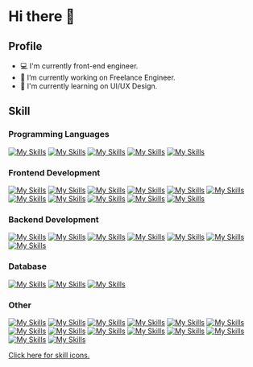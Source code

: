 # Hi there 👋
## Profile
- 💻 I'm currently front-end engineer.
- 🔭 I’m currently working on Freelance Engineer.
- 🌱 I'm currently learning on UI/UX Design.

## Skill
### Programming Languages
[![My Skills](https://skillicons.dev/icons?i=ts)](https://www.typescriptlang.org/)
[![My Skills](https://skillicons.dev/icons?i=js)](https://developer.mozilla.org/en-US/docs/Web/JavaScript)
[![My Skills](https://skillicons.dev/icons?i=java)](https://www.oracle.com/)
[![My Skills](https://skillicons.dev/icons?i=cs)](https://learn.microsoft.com/en-us/dotnet/csharp/)
[![My Skills](https://skillicons.dev/icons?i=cpp)](https://learn.microsoft.com/en-us/cpp/cpp/cpp-language-reference?view=msvc-170)

### Frontend Development
[![My Skills](https://skillicons.dev/icons?i=nextjs)](https://nextjs.org/)
[![My Skills](https://skillicons.dev/icons?i=react)](https://react.dev/)
[![My Skills](https://skillicons.dev/icons?i=tailwind)](https://tailwindcss.com/)
[![My Skills](https://skillicons.dev/icons?i=materialui)](https://mui.com/)
[![My Skills](https://skillicons.dev/icons?i=html)](https://html.spec.whatwg.org/multipage/)
[![My Skills](https://skillicons.dev/icons?i=css)](https://developer.mozilla.org/en-US/docs/Web/CSS/Reference)
[![My Skills](https://skillicons.dev/icons?i=bootstrap)](https://getbootstrap.com/)
[![My Skills](https://skillicons.dev/icons?i=sass)](https://sass-lang.com/)
[![My Skills](https://skillicons.dev/icons?i=redux)](https://redux.js.org/)
[![My Skills](https://skillicons.dev/icons?i=webpack)](https://webpack.js.org/)
[![My Skills](https://skillicons.dev/icons?i=jquery)](http://api.jquery.com/)

### Backend Development
[![My Skills](https://skillicons.dev/icons?i=nodejs)](https://nodejs.org/en)
[![My Skills](https://skillicons.dev/icons?i=express)](https://expressjs.com/)
[![My Skills](https://skillicons.dev/icons?i=prisma)](https://www.prisma.io/)
[![My Skills](https://skillicons.dev/icons?i=graphql)](https://graphql.org/)
[![My Skills](https://skillicons.dev/icons?i=apollo)](https://new.apollographql.com/)
[![My Skills](https://skillicons.dev/icons?i=spring)](https://spring.io/)
[![My Skills](https://skillicons.dev/icons?i=dotnet)](https://learn.microsoft.com/en-us/dotnet/framework/)

### Database
[![My Skills](https://skillicons.dev/icons?i=mysql)](https://www.mysql.com/)
[![My Skills](https://skillicons.dev/icons?i=postgres)](https://www.postgresql.org/)
[![My Skills](https://skillicons.dev/icons?i=mongodb)](https://www.mongodb.com/ja-jp)

### Other
[![My Skills](https://skillicons.dev/icons?i=vscode)](https://code.visualstudio.com/)
[![My Skills](https://skillicons.dev/icons?i=figma)](https://www.figma.com/)
[![My Skills](https://skillicons.dev/icons?i=aws)](https://aws.amazon.com/)
[![My Skills](https://skillicons.dev/icons?i=docker)](https://www.docker.com/)
[![My Skills](https://skillicons.dev/icons?i=vercel)](https://vercel.com/)
[![My Skills](https://skillicons.dev/icons?i=git)](https://git-scm.com/)
[![My Skills](https://skillicons.dev/icons?i=github)](https://github.co.jp/)
[![My Skills](https://skillicons.dev/icons?i=gitlab)](https://about.gitlab.com/)
[![My Skills](https://skillicons.dev/icons?i=eclipse)](https://mergedoc.osdn.jp/)
[![My Skills](https://skillicons.dev/icons?i=firebase)](https://firebase.google.com/)
[![My Skills](https://skillicons.dev/icons?i=gradle)](https://gradle.org/)
[![My Skills](https://skillicons.dev/icons?i=linux)](https://skillicons.dev)
[![My Skills](https://skillicons.dev/icons?i=selenium)](https://www.selenium.dev/)
[![My Skills](https://skillicons.dev/icons?i=visualstudio)](https://visualstudio.microsoft.com/)

[Click here for skill icons.](https://skillicons.dev/)
